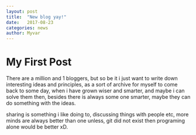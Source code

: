 ```yaml
---
layout: post
title:  "New blog yay!"
date:   2017-08-23
categories: news
author: Myvar
---
```

# My First Post
There are a million and 1 bloggers, but so be it i just want to write down interesting ideas and principles, as a sort of archive for myself to come back to some day, when i have grown wiser and smarter, and maybe i can solve them then, besides there is always some one smarter, maybe they can do something with the ideas.

sharing is something i like doing to, discussing things with people etc, more minds are always better than one unless, git did not exist then programing alone would be better xD.
